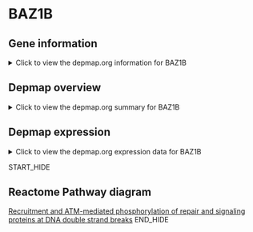 <h1>BAZ1B</h1>

<h2>Gene information</h2>
<details>
  <summary>Click to view the depmap.org information for BAZ1B</summary>
  <iframe src="https://depmap.org/portal/gene/BAZ1B?tab=about" style="border:none;width:100%;height:800px"></iframe>
</details>

<h2>Depmap overview</h2>
<details>
  <summary>Click to view the depmap.org summary for BAZ1B</summary>
  <iframe src="https://depmap.org/portal/gene/BAZ1B?tab=overview" style="border:none;width:100%;height:800px"></iframe>
</details>

<h2>Depmap expression</h2>
<details>
  <summary>Click to view the depmap.org expression data for BAZ1B</summary>
  <iframe src="https://depmap.org/portal/gene/BAZ1B?tab=characterization" style="border:none;width:100%;height:800px"></iframe>
</details>


START_HIDE
<h2>Reactome Pathway diagram</h2>
<a href="https://reactome.org/PathwayBrowser/#/R-HSA-5693565">Recruitment and ATM-mediated phosphorylation of repair and signaling proteins at DNA double strand breaks</a>
END_HIDE


